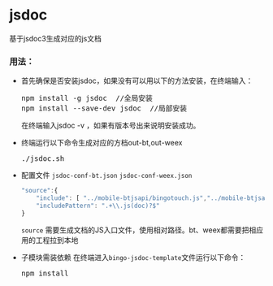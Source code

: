 # jsdoc
基于jsdoc3生成对应的js文档

### 用法：
* 首先确保是否安装jsdoc，如果没有可以用以下的方法安装，在终端输入：

  <pre>npm install -g jsdoc  //全局安装<br/>npm install --save-dev jsdoc  //局部安装</pre>
  在终端输入jsdoc -v ，如果有版本号出来说明安装成功。
* 终端运行以下命令生成对应的方档out-bt,out-weex
	<pre>./jsdoc.sh</pre>

* 配置文件 `jsdoc-conf-bt.json` `jsdoc-conf-weex.json` 

	```js
	"source":{
        "include": [ "../mobile-btjsapi/bingotouch.js","../mobile-btjsapi/linkplugins.js" ],  //需要生成文档的js入口文件
        "includePattern": ".+\\.js(doc)?$"
    }
    ```
    `source` 需要生成文档的JS入口文件，使用相对路径。bt、weex都需要把相应用的工程拉到本地

* 子模块需装依赖
  在终端进入`bingo-jsdoc-template`文件运行以下命令：
  <pre>npm install</pre>

